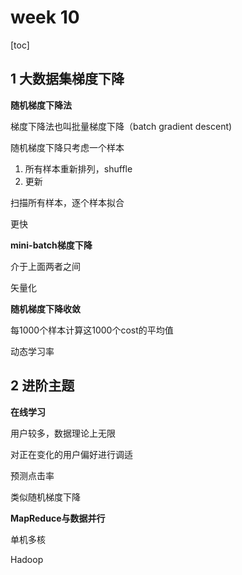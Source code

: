 # week 10

[toc]

## 1 大数据集梯度下降

**随机梯度下降法**

梯度下降法也叫批量梯度下降（batch gradient descent)

随机梯度下降只考虑一个样本

1. 所有样本重新排列，shuffle
2. 更新

扫描所有样本，逐个样本拟合

更快

**mini-batch梯度下降**

介于上面两者之间

矢量化

**随机梯度下降收敛**

每1000个样本计算这1000个cost的平均值

动态学习率

## 2 进阶主题

**在线学习**

用户较多，数据理论上无限

对正在变化的用户偏好进行调适

预测点击率

类似随机梯度下降

**MapReduce与数据并行**

单机多核

Hadoop

